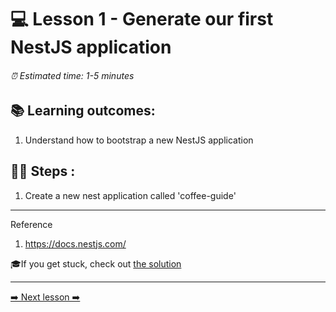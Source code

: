 # 💻 Lesson 1 - Generate our first NestJS application

###### ⏰ Estimated time: 1-5 minutes

## 📚 Learning outcomes:

1. Understand how to bootstrap a new NestJS application

## 🏋️‍♀️ Steps :

1. Create a new nest application called 'coffee-guide'

---

Reference
1. https://docs.nestjs.com/

🎓If you get stuck, check out [the solution](SOLUTION.md)

---

[➡️ Next lesson ➡️](../lesson2/LESSON.md)
